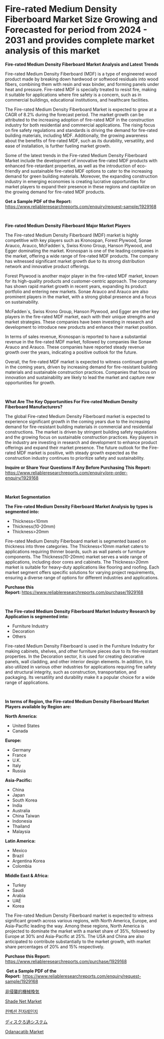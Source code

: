 <p><h1>Fire-rated Medium Density Fiberboard Market Size Growing and Forecasted for period from 2024 - 2031 and provides complete market analysis of this market</h1></p><p><strong>Fire-rated Medium Density Fiberboard Market Analysis and Latest Trends</strong></p>
<p><p>Fire-rated Medium Density Fiberboard (MDF) is a type of engineered wood product made by breaking down hardwood or softwood residuals into wood fibers, combining them with resin and wax binder, and forming panels under heat and pressure. Fire-rated MDF is specially treated to resist fire, making it suitable for applications where fire safety is a concern, such as in commercial buildings, educational institutions, and healthcare facilities.</p><p>The Fire-rated Medium Density Fiberboard Market is expected to grow at a CAGR of 8.2% during the forecast period. The market growth can be attributed to the increasing adoption of fire-rated MDF in the construction industry for both residential and commercial applications. The rising focus on fire safety regulations and standards is driving the demand for fire-rated building materials, including MDF. Additionally, the growing awareness about the benefits of fire-rated MDF, such as its durability, versatility, and ease of installation, is further fueling market growth.</p><p>Some of the latest trends in the Fire-rated Medium Density Fiberboard Market include the development of innovative fire-rated MDF products with enhanced fire-retardant properties, as well as the introduction of eco-friendly and sustainable fire-rated MDF options to cater to the increasing demand for green building materials. Moreover, the expanding construction industry in emerging economies is creating lucrative opportunities for market players to expand their presence in these regions and capitalize on the growing demand for fire-rated MDF products.</p></p>
<p><strong>Get a Sample PDF of the Report:&nbsp;</strong> <a href="https://www.reliableresearchreports.com/enquiry/request-sample/1929168">https://www.reliableresearchreports.com/enquiry/request-sample/1929168</a></p>
<p>&nbsp;</p>
<p><strong>Fire-rated Medium Density Fiberboard Major Market Players</strong></p>
<p><p>The Fire-rated Medium Density Fiberboard (MDF) market is highly competitive with key players such as Kronospan, Forest Plywood, Sonae Arauco, Arauco, McFadden`s, Swiss Krono Group, Hanson Plywood, and Egger dominating the market. Kronospan is one of the leading companies in the market, offering a wide range of fire-rated MDF products. The company has witnessed significant market growth due to its strong distribution network and innovative product offerings.</p><p>Forest Plywood is another major player in the fire-rated MDF market, known for its high-quality products and customer-centric approach. The company has shown rapid market growth in recent years, expanding its product portfolio and entering new markets. Sonae Arauco and Arauco are also prominent players in the market, with a strong global presence and a focus on sustainability.</p><p>McFadden`s, Swiss Krono Group, Hanson Plywood, and Egger are other key players in the fire-rated MDF market, each with their unique strengths and market strategies. These companies have been investing in research and development to introduce new products and enhance their market position.</p><p>In terms of sales revenue, Kronospan is reported to have a substantial revenue in the fire-rated MDF market, followed by companies like Sonae Arauco and Arauco. These companies have reported steady revenue growth over the years, indicating a positive outlook for the future.</p><p>Overall, the fire-rated MDF market is expected to witness continued growth in the coming years, driven by increasing demand for fire-resistant building materials and sustainable construction practices. Companies that focus on innovation and sustainability are likely to lead the market and capture new opportunities for growth.</p></p>
<p>&nbsp;</p>
<p><strong>What Are The Key Opportunities For Fire-rated Medium Density Fiberboard Manufacturers?</strong></p>
<p><p>The global Fire-rated Medium Density Fiberboard market is expected to experience significant growth in the coming years due to the increasing demand for fire-resistant building materials in commercial and residential constructions. The market is driven by stringent building safety regulations and the growing focus on sustainable construction practices. Key players in the industry are investing in research and development to enhance product offerings and expand their market presence. The future outlook for the Fire-rated MDF market is positive, with steady growth expected as the construction industry continues to prioritize safety and sustainability.</p></p>
<p><strong>Inquire or Share Your Questions If Any Before Purchasing This Report:</strong> <a href="https://www.reliableresearchreports.com/enquiry/pre-order-enquiry/1929168">https://www.reliableresearchreports.com/enquiry/pre-order-enquiry/1929168</a></p>
<p>&nbsp;</p>
<p><strong>Market Segmentation</strong></p>
<p><strong>The Fire-rated Medium Density Fiberboard Market Analysis by types is segmented into:</strong></p>
<p><ul><li>Thickness<10mm</li><li>Thickness(10-20mm)</li><li>Thickness>20mm</li></ul></p>
<p><p>Fire-rated Medium Density Fiberboard market is segmented based on thickness into three categories. The Thickness<10mm market caters to applications requiring thinner boards, such as wall panels or furniture components. The Thickness(10-20mm) market serves a wide range of applications, including door cores and cabinets. The Thickness>20mm market is suitable for heavy-duty applications like flooring and roofing. Each market segment offers specific solutions for varying project requirements, ensuring a diverse range of options for different industries and applications.</p></p>
<p><strong>Purchase this Report:&nbsp;</strong><a href="https://www.reliableresearchreports.com/purchase/1929168">https://www.reliableresearchreports.com/purchase/1929168</a></p>
<p>&nbsp;</p>
<p><strong>The Fire-rated Medium Density Fiberboard Market Industry Research by Application is segmented into:</strong></p>
<p><ul><li>Furniture Industry</li><li>Decoration</li><li>Others</li></ul></p>
<p><p>Fire-rated Medium Density Fiberboard is used in the Furniture Industry for making cabinets, shelves, and other furniture pieces due to its fire-resistant properties. In the Decoration sector, it is used for creating decorative panels, wall cladding, and other interior design elements. In addition, it is also utilized in various other industries for applications requiring fire safety and structural integrity, such as construction, transportation, and packaging. Its versatility and durability make it a popular choice for a wide range of applications.</p></p>
<p>&nbsp;</p>
<p><strong>In terms of Region, the Fire-rated Medium Density Fiberboard Market Players available by Region are:</strong></p>
<p>
    <p> <strong> North America: </strong>
        <ul>
            <li>United States</li>
            <li>Canada</li>
        </ul>
        </p> 
    <p> <strong> Europe: </strong>
        <ul>
            <li>Germany</li>
            <li>France</li>
            <li>U.K.</li>
            <li>Italy</li>
            <li>Russia</li>
        </ul>
        </p> 
    <p> <strong> Asia-Pacific: </strong>
        <ul>
            <li>China</li>
            <li>Japan</li>
            <li>South Korea</li>
            <li>India</li>
            <li>Australia</li>
            <li>China Taiwan</li>
            <li>Indonesia</li>
            <li>Thailand</li>
            <li>Malaysia</li>
        </ul>
        </p> 
    <p> <strong> Latin America: </strong>
        <ul>
            <li>Mexico</li>
            <li>Brazil</li>
            <li>Argentina Korea</li>
            <li>Colombia</li>
        </ul>
        </p> 
    <p> <strong> Middle East & Africa: </strong>
        <ul>
            <li>Turkey</li>
            <li>Saudi</li>
            <li>Arabia</li>
            <li>UAE</li>
            <li>Korea</li>
        </ul>
    </p>
    </p>
<p><p>The Fire-rated Medium Density Fiberboard market is expected to witness significant growth across various regions, with North America, Europe, and Asia-Pacific leading the way. Among these regions, North America is projected to dominate the market with a market share of 35%, followed by Europe at 30% and Asia-Pacific at 25%. The USA and China are also anticipated to contribute substantially to the market growth, with market share percentages of 20% and 15% respectively.</p></p>
<p><strong>Purchase this Report: </strong><a href="https://www.reliableresearchreports.com/purchase/1929168">https://www.reliableresearchreports.com/purchase/1929168</a></p>
<p>&nbsp;<strong>Get a Sample PDF of the Report:&nbsp;&nbsp;</strong><a href="https://www.reliableresearchreports.com/enquiry/request-sample/1929168">https://www.reliableresearchreports.com/enquiry/request-sample/1929168</a></p>
<p><strong></strong></p>
<p><p><a href="https://medium.com/@valdineaxsouza/%E9%9D%9E%E4%BE%B5%E8%A5%B2%E7%9A%84%E6%A9%9F%E6%A2%B0%E9%80%9A%E6%B0%97%E5%B8%82%E5%A0%B4%E3%83%AC%E3%83%9D%E3%83%BC%E3%83%88%E3%81%AF-%E3%81%93%E3%81%AE%E5%B8%82%E5%A0%B4%E3%81%AE%E6%9C%80%E6%96%B0%E3%81%AE%E3%83%88%E3%83%AC%E3%83%B3%E3%83%89%E3%82%84%E6%88%90%E9%95%B7%E6%A9%9F%E4%BC%9A%E3%82%92%E6%98%8E%E3%82%89%E3%81%8B%E3%81%AB%E3%81%97%E3%81%A6%E3%81%84%E3%81%BE%E3%81%99-f29adbb9ec13">非侵襲的機械換気</a></p><p><a href="https://view.publitas.com/reportprime-1/shade-net-market-provides-a-comprehensive-analysis-including-a-macro-overview-of-the-market-as-well-as-micro-details-such-as-market-size-and-competitive-landscape/">Shade Net Market</a></p><p><a href="https://medium.com/@deanwytalter456/%EB%8C%80%EB%A5%98%EC%8B%9D-%EC%A0%84%EC%9E%90%EB%A0%88%EC%9D%B8%EC%A7%80-%EC%98%A4%EB%B8%90-%EC%8B%9C%EC%9E%A5-%EC%A0%84%EB%A7%9D-%EC%82%B0%EC%97%85-%EA%B0%9C%EC%9A%94-%EB%B0%8F-%EC%98%88%EC%B8%A1-2024-2031-740d95b59233">컨벡션 전자레인지</a></p><p><a href="https://medium.com/@valdineaxsouza/%E3%83%87%E3%82%A3%E3%82%B9%E3%82%AF%E3%83%95%E3%82%A3%E3%83%AB%E3%82%BF%E3%83%BC%E3%82%B7%E3%82%B9%E3%83%86%E3%83%A0%E5%B8%82%E5%A0%B4%E3%81%AF-%E5%B8%82%E5%A0%B4%E3%82%B7%E3%82%A7%E3%82%A2-%E3%82%B5%E3%82%A4%E3%82%BA-%E3%81%8A%E3%82%88%E3%81%B32031%E5%B9%B4%E3%81%BE%E3%81%A7%E3%81%AE%E4%BA%88%E6%B8%AC%E3%81%AB%E7%84%A6%E7%82%B9%E3%82%92%E5%BD%93%E3%81%A6%E3%81%A6%E3%81%84%E3%81%BE%E3%81%99-ab7e828e1207">ディスクろ過システム</a></p><p><a href="https://forested-sushi-9b0.notion.site/Odanacatib-Market-Challenges-Opportunities-and-Growth-Drivers-and-Major-Market-Players-forecasted-4680c1cfe7b441da9a2d56a43151644a">Odanacatib Market</a></p></p>
